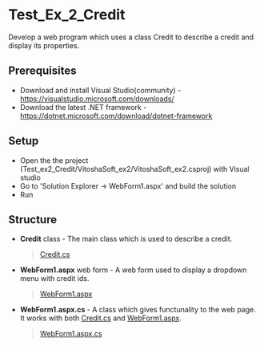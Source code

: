 # Test_Ex_2_Credit
Develop a web program which uses a class Credit to describe a credit and display its properties.

## Prerequisites
* Download and install Visual Studio(community) - https://visualstudio.microsoft.com/downloads/
* Download the latest .NET framework - https://dotnet.microsoft.com/download/dotnet-framework

## Setup
* Open the the project (Test_ex2_Credit/VitoshaSoft_ex2/VitoshaSoft_ex2.csproj) with Visual studio
* Go to 'Solution Explorer -> WebForm1.aspx' and build the solution
* Run

## Structure
* **Credit** class - The main class which is used to describe a credit.
  > [Credit.cs](https://github.com/MarioDanov/Test_ex2_Credit/blob/main/VitoshaSoft_ex2/Credit.cs)
* **WebForm1.aspx** web form - A web form used to display a dropdown menu with credit ids.
  > [WebForm1.aspx](https://github.com/MarioDanov/Test_ex2_Credit/blob/main/VitoshaSoft_ex2/WebForm1.aspx)
* **WebForm1.aspx.cs** - A class which gives functunality to the web page. It works with both [Credit.cs](https://github.com/MarioDanov/Test_ex2_Credit/blob/main/VitoshaSoft_ex2/Credit.cs) and [WebForm1.aspx](https://github.com/MarioDanov/Test_ex2_Credit/blob/main/VitoshaSoft_ex2/WebForm1.aspx).
  > [WebForm1.aspx.cs](https://github.com/MarioDanov/Test_ex2_Credit/blob/main/VitoshaSoft_ex2/WebForm1.aspx.cs)

